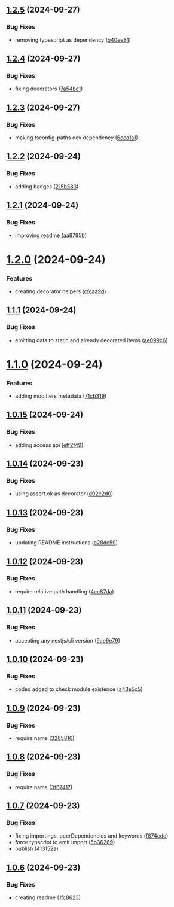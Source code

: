 ## [1.2.5](https://github.com/codibre/nestjs-auto-reflect-metadata-emitter/compare/v1.2.4...v1.2.5) (2024-09-27)


### Bug Fixes

* removing typescript as dependency ([b40ee81](https://github.com/codibre/nestjs-auto-reflect-metadata-emitter/commit/b40ee81c7a3da4f16a098b47dd0ed8b25760d46f))

## [1.2.4](https://github.com/codibre/nestjs-auto-reflect-metadata-emitter/compare/v1.2.3...v1.2.4) (2024-09-27)


### Bug Fixes

* fixing decorators ([7a54bc1](https://github.com/codibre/nestjs-auto-reflect-metadata-emitter/commit/7a54bc1ecaefa89689564203ead61fbc41d434aa))

## [1.2.3](https://github.com/codibre/nestjs-auto-reflect-metadata-emitter/compare/v1.2.2...v1.2.3) (2024-09-27)


### Bug Fixes

* making tsconfig-paths dev dependency ([6cca1a1](https://github.com/codibre/nestjs-auto-reflect-metadata-emitter/commit/6cca1a1dedd468348249775e33313973f63aad9a))

## [1.2.2](https://github.com/codibre/nestjs-auto-reflect-metadata-emitter/compare/v1.2.1...v1.2.2) (2024-09-24)


### Bug Fixes

* adding badges ([215b583](https://github.com/codibre/nestjs-auto-reflect-metadata-emitter/commit/215b5833c5b1b356dff99ad8a04a80619c4baa0b))

## [1.2.1](https://github.com/codibre/nestjs-auto-reflect-metadata-emitter/compare/v1.2.0...v1.2.1) (2024-09-24)


### Bug Fixes

* improving readme ([aa8785b](https://github.com/codibre/nestjs-auto-reflect-metadata-emitter/commit/aa8785b46aafd044551e72768afac1d3daf61f2a))

# [1.2.0](https://github.com/codibre/nestjs-auto-reflect-metadata-emitter/compare/v1.1.1...v1.2.0) (2024-09-24)


### Features

* creating decorator helpers ([cfcaa9d](https://github.com/codibre/nestjs-auto-reflect-metadata-emitter/commit/cfcaa9dc2468e396d9b87447a67ee34c91b16884))

## [1.1.1](https://github.com/codibre/nestjs-auto-reflect-metadata-emitter/compare/v1.1.0...v1.1.1) (2024-09-24)


### Bug Fixes

* emitting data to static and already decorated items ([ae099c6](https://github.com/codibre/nestjs-auto-reflect-metadata-emitter/commit/ae099c6d974ed4b892f9271c2ce60cc3b2777ba0))

# [1.1.0](https://github.com/codibre/nestjs-auto-reflect-metadata-emitter/compare/v1.0.15...v1.1.0) (2024-09-24)


### Features

* adding modifiers metadata ([71cb319](https://github.com/codibre/nestjs-auto-reflect-metadata-emitter/commit/71cb319a7be0c026bf29c7ee615937dbfec76908))

## [1.0.15](https://github.com/codibre/nestjs-auto-reflect-metadata-emitter/compare/v1.0.14...v1.0.15) (2024-09-24)


### Bug Fixes

* adding access api ([eff2f49](https://github.com/codibre/nestjs-auto-reflect-metadata-emitter/commit/eff2f49c22b6c4d533a9ec5194de84dd3e03dcd3))

## [1.0.14](https://github.com/codibre/nestjs-auto-reflect-metadata-emitter/compare/v1.0.13...v1.0.14) (2024-09-23)


### Bug Fixes

* using assert.ok as decorator ([d92c2d0](https://github.com/codibre/nestjs-auto-reflect-metadata-emitter/commit/d92c2d06a452d3f8ba9f1cc0497c05988d4cc855))

## [1.0.13](https://github.com/codibre/nestjs-auto-reflect-metadata-emitter/compare/v1.0.12...v1.0.13) (2024-09-23)


### Bug Fixes

* updating README instructions ([e28dc59](https://github.com/codibre/nestjs-auto-reflect-metadata-emitter/commit/e28dc5927180edeca49dfe5bcd27c26a248a28ef))

## [1.0.12](https://github.com/codibre/nestjs-auto-reflect-metadata-emitter/compare/v1.0.11...v1.0.12) (2024-09-23)


### Bug Fixes

* require relative path handling ([4cc87da](https://github.com/codibre/nestjs-auto-reflect-metadata-emitter/commit/4cc87da2e7f78d1d0d4890a27fa999b0f1d957b3))

## [1.0.11](https://github.com/codibre/nestjs-auto-reflect-metadata-emitter/compare/v1.0.10...v1.0.11) (2024-09-23)


### Bug Fixes

* accepting any nestjs/cli version ([9ae6e79](https://github.com/codibre/nestjs-auto-reflect-metadata-emitter/commit/9ae6e793441c93edeaf8fcc4cead295f0de2af6f))

## [1.0.10](https://github.com/codibre/nestjs-auto-reflect-metadata-emitter/compare/v1.0.9...v1.0.10) (2024-09-23)


### Bug Fixes

* coded added to check module existence ([a43e5c5](https://github.com/codibre/nestjs-auto-reflect-metadata-emitter/commit/a43e5c56856915e4663beb5be98b7de1499135c5))

## [1.0.9](https://github.com/codibre/nestjs-auto-reflect-metadata-emitter/compare/v1.0.8...v1.0.9) (2024-09-23)


### Bug Fixes

* require name ([3265816](https://github.com/codibre/nestjs-auto-reflect-metadata-emitter/commit/32658165fd9f0f765f55d6c1f8b57b73402dcbb3))

## [1.0.8](https://github.com/codibre/nestjs-auto-reflect-metadata-emitter/compare/v1.0.7...v1.0.8) (2024-09-23)


### Bug Fixes

* require name ([3f67417](https://github.com/codibre/nestjs-auto-reflect-metadata-emitter/commit/3f67417107e3cac9e34ee1a195beb44f3ec4291a))

## [1.0.7](https://github.com/codibre/nestjs-auto-reflect-metadata-emitter/compare/v1.0.6...v1.0.7) (2024-09-23)


### Bug Fixes

* fixing importings, peerDependencies and keywords ([f874cde](https://github.com/codibre/nestjs-auto-reflect-metadata-emitter/commit/f874cdefc02ce52a0031dda9affd9e13b5bc1f8c))
* force typscript to emit import ([5b36269](https://github.com/codibre/nestjs-auto-reflect-metadata-emitter/commit/5b3626975c53ef532fe9d522c92fe4ec98fb3408))
* publish ([413152a](https://github.com/codibre/nestjs-auto-reflect-metadata-emitter/commit/413152a109f2a7b60ab6324a3363bb64a373aa12))

## [1.0.6](https://github.com/codibre/nestjs-auto-reflect-metadata-emitter/compare/v1.0.5...v1.0.6) (2024-09-23)


### Bug Fixes

* creating readme ([1fc8623](https://github.com/codibre/nestjs-auto-reflect-metadata-emitter/commit/1fc8623f6562139675f7cd19b41e6686cda64bc6))
